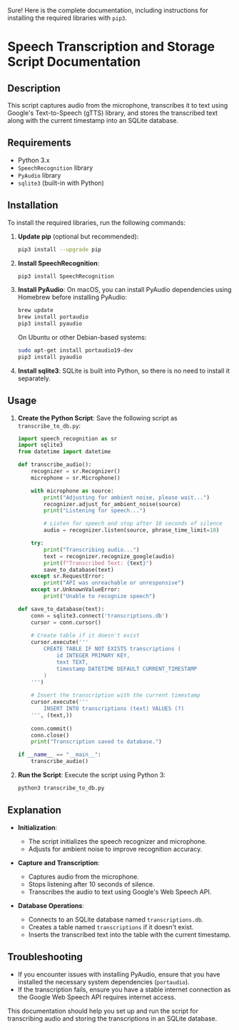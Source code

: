 Sure! Here is the complete documentation, including instructions for installing the required libraries with `pip3`.

# Speech Transcription and Storage Script Documentation

## Description

This script captures audio from the microphone, transcribes it to text using Google's Text-to-Speech (gTTS) library, and stores the transcribed text along with the current timestamp into an SQLite database.

## Requirements

- Python 3.x
- `SpeechRecognition` library
- `PyAudio` library
- `sqlite3` (built-in with Python)

## Installation

To install the required libraries, run the following commands:

1. **Update pip** (optional but recommended):
   ```sh
   pip3 install --upgrade pip
   ```

2. **Install SpeechRecognition**:
   ```sh
   pip3 install SpeechRecognition
   ```

3. **Install PyAudio**:
   On macOS, you can install PyAudio dependencies using Homebrew before installing PyAudio:
   ```sh
   brew update
   brew install portaudio
   pip3 install pyaudio
   ```

   On Ubuntu or other Debian-based systems:
   ```sh
   sudo apt-get install portaudio19-dev
   pip3 install pyaudio
   ```

4. **Install sqlite3**:
   SQLite is built into Python, so there is no need to install it separately.

## Usage

1. **Create the Python Script**:
   Save the following script as `transcribe_to_db.py`:

   ```python
   import speech_recognition as sr
   import sqlite3
   from datetime import datetime

   def transcribe_audio():
       recognizer = sr.Recognizer()
       microphone = sr.Microphone()

       with microphone as source:
           print("Adjusting for ambient noise, please wait...")
           recognizer.adjust_for_ambient_noise(source)
           print("Listening for speech...")

           # Listen for speech and stop after 10 seconds of silence
           audio = recognizer.listen(source, phrase_time_limit=10)

       try:
           print("Transcribing audio...")
           text = recognizer.recognize_google(audio)
           print(f"Transcribed Text: {text}")
           save_to_database(text)
       except sr.RequestError:
           print("API was unreachable or unresponsive")
       except sr.UnknownValueError:
           print("Unable to recognize speech")

   def save_to_database(text):
       conn = sqlite3.connect('transcriptions.db')
       cursor = conn.cursor()
       
       # Create table if it doesn't exist
       cursor.execute('''
           CREATE TABLE IF NOT EXISTS transcriptions (
               id INTEGER PRIMARY KEY,
               text TEXT,
               timestamp DATETIME DEFAULT CURRENT_TIMESTAMP
           )
       ''')
       
       # Insert the transcription with the current timestamp
       cursor.execute('''
           INSERT INTO transcriptions (text) VALUES (?)
       ''', (text,))
       
       conn.commit()
       conn.close()
       print("Transcription saved to database.")

   if __name__ == "__main__":
       transcribe_audio()
   ```

2. **Run the Script**:
   Execute the script using Python 3:
   ```sh
   python3 transcribe_to_db.py
   ```

## Explanation

- **Initialization**:
  - The script initializes the speech recognizer and microphone.
  - Adjusts for ambient noise to improve recognition accuracy.

- **Capture and Transcription**:
  - Captures audio from the microphone.
  - Stops listening after 10 seconds of silence.
  - Transcribes the audio to text using Google's Web Speech API.

- **Database Operations**:
  - Connects to an SQLite database named `transcriptions.db`.
  - Creates a table named `transcriptions` if it doesn't exist.
  - Inserts the transcribed text into the table with the current timestamp.

## Troubleshooting

- If you encounter issues with installing PyAudio, ensure that you have installed the necessary system dependencies (`portaudio`).
- If the transcription fails, ensure you have a stable internet connection as the Google Web Speech API requires internet access.

This documentation should help you set up and run the script for transcribing audio and storing the transcriptions in an SQLite database.